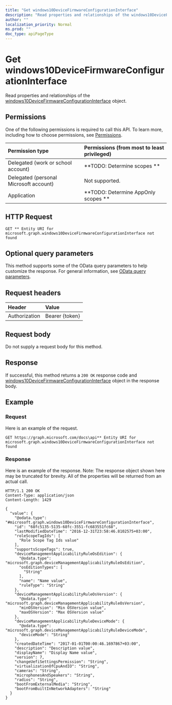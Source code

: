```yaml
---
title: "Get windows10DeviceFirmwareConfigurationInterface"
description: "Read properties and relationships of the windows10DeviceFirmwareConfigurationInterface object."
author: ""
localization_priority: Normal
ms.prod: ""
doc_type: apiPageType
---
```


# Get windows10DeviceFirmwareConfigurationInterface

Read properties and relationships of the [windows10DeviceFirmwareConfigurationInterface](../resources/windows10devicefirmwareconfigurationinterface.md) object.

## Permissions
One of the following permissions is required to call this API. To learn more, including how to choose permissions, see [Permissions](/concepts/permissions-reference.md).

|Permission type|Permissions (from most to least privileged)|
|:---|:---|
|Delegated (work or school account)|**TODO: Determine scopes **|
|Delegated (personal Microsoft account)|Not supported.|
|Application|**TODO: Determine AppOnly scopes **|

## HTTP Request
<!-- {
  "blockType": "ignored"
}
-->
``` http
GET ** Entity URI for microsoft.graph.windows10DeviceFirmwareConfigurationInterface not found
```

## Optional query parameters
This method supports some of the OData query parameters to help customize the response. For general information, see [OData query parameters](/graph/query-parameters).

## Request headers
|Header|Value|
|:---|:---|
|Authorization|Bearer {token}|

## Request body
Do not supply a request body for this method.

## Response
If successful, this method returns a `200 OK` response code and [windows10DeviceFirmwareConfigurationInterface](../resources/windows10devicefirmwareconfigurationinterface.md) object in the response body.

## Example

### Request
Here is an example of the request.
<!-- {
  "blockType": "request",
  "name": "get_windows10devicefirmwareconfigurationinterface"
}
-->
``` http
GET https://graph.microsoft.com/docs\api** Entity URI for microsoft.graph.windows10DeviceFirmwareConfigurationInterface not found
```

### Response
Here is an example of the response. Note: The response object shown here may be truncated for brevity. All of the properties will be returned from an actual call.
<!-- {
  "blockType": "response",
  "truncated": true,
  "@odata.type": "microsoft.graph.windows10DeviceFirmwareConfigurationInterface"
}
-->
``` http
HTTP/1.1 200 OK
Content-Type: application/json
Content-Length: 1429

{
  "value": {
    "@odata.type": "#microsoft.graph.windows10DeviceFirmwareConfigurationInterface",
    "id": "68fc5135-5135-68fc-3551-fc683551fc68",
    "lastModifiedDateTime": "2016-12-31T23:58:46.8102575+03:00",
    "roleScopeTagIds": [
      "Role Scope Tag Ids value"
    ],
    "supportsScopeTags": true,
    "deviceManagementApplicabilityRuleOsEdition": {
      "@odata.type": "microsoft.graph.deviceManagementApplicabilityRuleOsEdition",
      "osEditionTypes": [
        "String"
      ],
      "name": "Name value",
      "ruleType": "String"
    },
    "deviceManagementApplicabilityRuleOsVersion": {
      "@odata.type": "microsoft.graph.deviceManagementApplicabilityRuleOsVersion",
      "minOSVersion": "Min OSVersion value",
      "maxOSVersion": "Max OSVersion value"
    },
    "deviceManagementApplicabilityRuleDeviceMode": {
      "@odata.type": "microsoft.graph.deviceManagementApplicabilityRuleDeviceMode",
      "deviceMode": "String"
    },
    "createdDateTime": "2017-01-01T00:00:46.1697867+03:00",
    "description": "Description value",
    "displayName": "Display Name value",
    "version": 7,
    "changeUefiSettingsPermission": "String",
    "virtualizationOfCpuAndIO": "String",
    "cameras": "String",
    "microphonesAndSpeakers": "String",
    "radios": "String",
    "bootFromExternalMedia": "String",
    "bootFromBuiltInNetworkAdapters": "String"
  }
}
```


